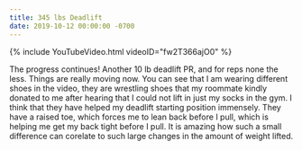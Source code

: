 ```yaml
---
title: 345 lbs Deadlift
date: 2019-10-12 00:00:00 -0700
---
```


{% include YouTubeVideo.html videoID="fw2T366ajO0" %}

The progress continues! Another 10 lb deadlift PR, and for reps none the less. Things are really moving now. You can see that I am wearing different shoes in the video, they are wrestling shoes that my roommate kindly donated to me after hearing that I could not lift in just my socks in the gym. I think that they have helped my deadlift starting position immensely. They have a raised toe, which forces me to lean back before I pull, which is helping me get my back tight before I pull. It is amazing how such a small difference can corelate to such large changes in the amount of weight lifted.
